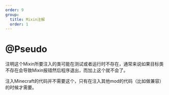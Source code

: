 ```yaml
---
order: 9
group: 
  title: Mixin注解
  order: 1
---
```

# @Pseudo
注明这个Mixin所要注入的类可能在测试或者运行时不存在，通常来说如果目标类不存在会导致Mixin报错然后程序退出，而加上这个就不会了。

注入Minecraft的代码并不需要这个，只有在注入其他mod的代码（比如做兼容）的时候才需要。
